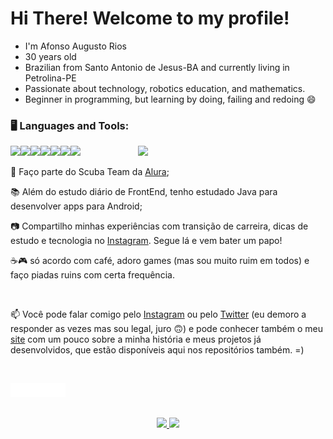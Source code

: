 <!--
**afonsosr2/afonsosr2** is a ✨ _special_ ✨ repository because its `README.md` (this file) appears on your GitHub profile.

Here are some ideas to get you started:

- 🔭 I’m currently working on ...
- 🌱 I’m currently learning ...
- 👯 I’m looking to collaborate on ...
- 🤔 I’m looking for help with ...
- 💬 Ask me about ...
- 📫 How to reach me: ...
- 😄 Pronouns: ...
- ⚡ Fun fact: ...
-->

# Hi There! Welcome to my profile!

- I'm Afonso Augusto Rios
- 30 years old
- Brazilian from Santo Antonio de Jesus-BA and currently living in Petrolina-PE
- Passionate about technology, robotics education, and mathematics. 
- Beginner in programming, but learning by doing, failing and redoing 😄


### 🖥️ Languages and Tools: 
<img width="300px" align="right" src="https://i.ibb.co/L078zDC/1615093372747-removebg-preview.png">
<img align="left" src="https://img.shields.io/badge/-HTML-05122A?style=flat&logo=HTML5">
<img align="left" src="https://img.shields.io/badge/-CSS-05122A?style=flat&logo=CSS3&logoColor=1572B6">
<img align="left" src="https://img.shields.io/badge/-JavaScript-05122A?style=flat&logo=javascript">
<img align="left" src="https://img.shields.io/badge/-Visual%20Studio%20Code-05122A?style=flat&logo=visual-studio-code&logoColor=007ACC">
<img align="left" src="https://img.shields.io/badge/-Markdown-05122A?style=flat&logo=markdown">
<img align="left" src="https://img.shields.io/badge/-Git-05122A?style=flat&logo=git">
<img src="https://img.shields.io/badge/-GitHub-05122A?style=flat&logo=github">


</br>
<div display="inline-block">
 <p align="left">🤿 Faço parte do Scuba Team da <a href="https://www.alura.com.br/">Alura</a>;</p>
 <p align="left">📚 Além do estudo diário de FrontEnd, tenho estudado Java para desenvolver apps para Android;</p>
 <p align="left">📷 Compartilho minhas experiências com transição de carreira, dicas de estudo e tecnologia no <a href="https://www.instagram.com/jeniblo_dev">Instagram</a>. Segue lá e vem bater um papo!</p>
 <p align="left">☕🎮 só acordo com café, adoro games (mas sou muito ruim em todos) e faço piadas ruins com certa frequência.</p>
</div>



</br>

📫 Você pode falar comigo pelo [Instagram](https://www.instagram.com/jeniblo_dev) ou pelo [Twitter](https://twitter.com/jeniblo_dev) (eu demoro a responder as vezes mas sou legal, juro 🙃) e pode conhecer também o meu [site](https://jeniblodev.github.io/-site_projetos/) com um pouco sobre a minha história e meus projetos já desenvolvidos, que estão disponíveis aqui nos repositórios também. =)

</br>

<a href="https://www.instagram.com/jeniblo_dev" target="_blank"><img align="left" alt="Instagram" width="22px" src="https://github.com/Aakarsh-B/trying-repos/blob/master/insta.svg" />
<a href="https://twitter.com/jeniblo_dev" target="_blank"><img align="left" alt="Twitter" width="22px" src="https://github.com/Aakarsh-B/trying-repos/blob/master/twitter.svg" />
<a href="https://www.linkedin.com/in/jeniffer-bittencourt" target="_blank"><img align="left" alt="LinkedIn" width="22px" src="https://github.com/Aakarsh-B/trying-repos/blob/master/linkedin.svg" />
<a href="https://dev.to/jeniblo_dev" target="_blank"><img alt="Blog" width="22px" src="https://github.com/Aakarsh-B/trying-repos/blob/master/dev-badge.svg" /></a>

##
<p align="center">
<a href="https://github.com/jeniblodev">
  <img height="180em" src="https://github-readme-stats-eight-theta.vercel.app/api?username=jeniblodev&show_icons=true&theme=algolia&include_all_commits=true&count_private=true"/>
  <img height="180em" src="https://github-readme-stats-eight-theta.vercel.app/api/top-langs/?username=jeniblodev&layout=compact&langs_count=8&theme=algolia"/>
</a>
</p>
